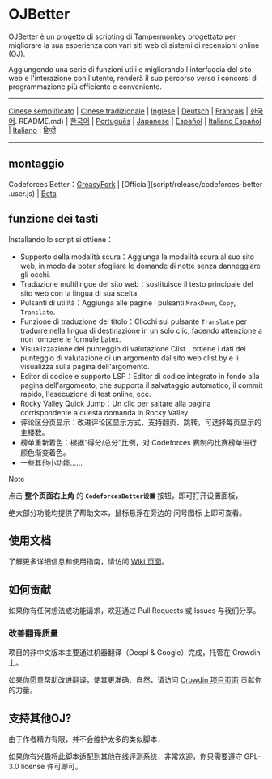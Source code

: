 # OJBetter

OJBetter è un progetto di scripting di Tampermonkey progettato per migliorare la sua esperienza con vari siti web di sistemi di recensioni online (OJ).

Aggiungendo una serie di funzioni utili e migliorando l'interfaccia del sito web e l'interazione con l'utente, renderà il suo percorso verso i concorsi di programmazione più efficiente e conveniente.

***

[Cinese semplificato](README.md) | [Cinese tradizionale](i18n/zh-Hant/README.md) | [Inglese](i18n/en/README.md) | [Deutsch](i18n/de/README.md) | [Français](i18n/fr/README.md) | [한국어](i18n/ko/README.md). README.md) | [한국어](i18n/ko/README.md) | [Português](i18n/pt/README.md) | [Japanese](i18n/ja/README.md) | [Español](i18n/es/README.md) | [Italiano Español](i18n/es/README.md) | [Italiano](i18n/it/README.md) | [हिन्दी](i18n/hi/README.md)

***

## montaggio

Codeforces Better：[GreasyFork](https://greasyfork.org/zh-CN/scripts/465777-codeforces-better) | [Official](script/release/codeforces-better .user.js) | [Beta](script/dev/codeforces-better.user.js)

## funzione dei tasti

Installando lo script si ottiene：

- Supporto della modalità scura：Aggiunga la modalità scura al suo sito web, in modo da poter sfogliare le domande di notte senza danneggiare gli occhi.
- Traduzione multilingue del sito web：sostituisce il testo principale del sito web con la lingua di sua scelta.
- Pulsanti di utilità：Aggiunga alle pagine i pulsanti `MrakDown`, `Copy`, `Translate`.
- Funzione di traduzione del titolo：Clicchi sul pulsante `Translate` per tradurre nella lingua di destinazione in un solo clic, facendo attenzione a non rompere le formule Latex.
- Visualizzazione del punteggio di valutazione Clist：ottiene i dati del punteggio di valutazione di un argomento dal sito web clist.by e li visualizza sulla pagina dell'argomento.
- Editor di codice e supporto LSP：Editor di codice integrato in fondo alla pagina dell'argomento, che supporta il salvataggio automatico, il commit rapido, l'esecuzione di test online, ecc.
- Rocky Valley Quick Jump：Un clic per saltare alla pagina corrispondente a questa domanda in Rocky Valley
- 评论区分页显示：改进评论区显示方式，支持翻页、跳转，可选择每页显示的主楼数。
- 榜单重新着色：根据“得分/总分”比例，对 Codeforces 赛制的比赛榜单进行颜色渐变着色。
- 一些其他小功能……

> [!NOTE]
>
> 点击 **整个页面右上角** 的 **`CodeforcesBetter设置`** 按钮，即可打开设置面板，
>
> 绝大部分功能均提供了帮助文本，鼠标悬浮在旁边的 问号图标 上即可查看。

## 使用文档

了解更多详细信息和使用指南，请访问 [Wiki 页面](https://github.com/beijixiaohu/OJBetter/wiki)。

## 如何贡献

如果你有任何想法或功能请求，欢迎通过 Pull Requests 或 Issues 与我们分享。

### 改善翻译质量

项目的非中文版本主要通过机器翻译（Deepl & Google）完成，托管在 Crowdin 上。

如果你愿意帮助改进翻译，使其更准确、自然，请访问 [Crowdin 项目页面](https://zh.crowdin.com/project/codeforcesbetter) 贡献你的力量。

## 支持其他OJ?

由于作者精力有限，并不会维护太多的类似脚本，

如果你有兴趣将此脚本适配到其他在线评测系统，非常欢迎，你只需要遵守 GPL-3.0 license 许可即可。
